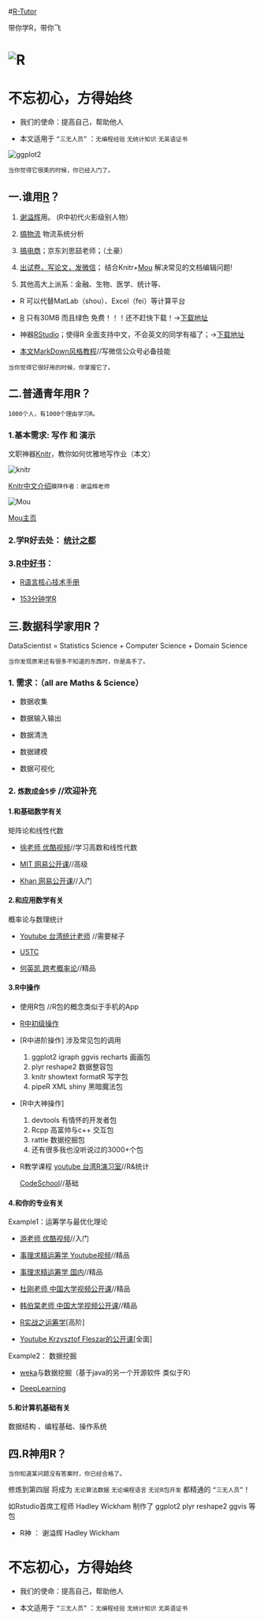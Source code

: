 #[R-Tutor](http://cran.r-project.org/doc/contrib/Liu-FAQ.pdf)

带你学R，带你飞

![R](https://pbs.twimg.com/profile_images/508630159461580801/SPEYeilx_400x400.jpeg)
=======

# 不忘初心，方得始终

 * 我们的使命：提高自己，帮助他人

 * 本文适用于 `“三无人员”` ：`无编程经验` `无统计知识` `无英语证书`

![ggplot2](https://github.com/harryprince/R-Tutor/blob/master/R%26ggplot2/气泡图.png)

`当你觉得它很美的时候，你已经入门了。`


## 一.谁用[R](http://mirror.bjtu.edu.cn/cran/)？

1. [谢溢辉](http://yihui.name/cn/)用。 (R中初代火影级别人物）

2. [搞物流](https://github.com/harryprince/Operation-Research-with-R) 物流系统分析
3. [搞电商](http://www.bjt.name/2014/09/mail-from-audience/)；京东刘思喆老师；（土豪）

4. [出试卷，写论文，发微信](http://www.loyhome.com/%E6%9C%89%E8%B6%A3%E7%9A%84r%E5%8C%85-%E8%AF%95%E5%8D%B7%E7%94%9F%E6%88%90%E5%99%A8-2/)； 结合Knitr+[Mou](http://25.io/mou/) 解决常见的文档编辑问题! 

5. 其他高大上派系：金融、生物、医学、统计等、

* R 可以代替MatLab（shou）、Excel（fei）等计算平台

* [R](http://mirror.bjtu.edu.cn/cran/)
只有30MB 而且绿色 免费！！！还不赶快下载！→[下载地址](http://mirror.bjtu.edu.cn/cran/)

* 神器[RStudio](http://www.rstudio.com/products/rstudio/download/)；使得R 全面支持中文，不会英文的同学有福了；→[下载地址](http://www.rstudio.com/products/rstudio/download/)

* [本文MarkDown风格教程](https://github.com/harryprince/R-Tutor/tree/master/R-MarkDown)//写微信公众号必备技能


`当你觉得它很好用的时候，你掌握它了。`

## 二.普通青年用R？

`1000个人，有1000个理由学习R。`


### 1.基本需求: 写作 和 演示

文职神器[Knitr](http://yihui.name/knitr/)，教你如何优雅地写作业（本文）

![knitr](http://yihui.name/knitr/images/knit-logo.png)

[Knitr中文介绍]( http://cos.name/tag/knitr/)```膜拜作者：谢溢辉老师```

![Mou](http://liveyourbestdreams.com/images/mou-icon-20111010.gif)

[Mou主页](http://25.io/mou/)

### 2.学R好去处：  [统计之都](http://cos.name)


### 3.[R中好书](https://github.com/harryprince/R-Tutor/tree/master/R%E4%B9%A6)：

* [R语言核心技术手册](http://item.jd.com/11520666.html?utm_source=p.yiqifa.com&utm_medium=tuiguang&utm_campaign=t_1_755954&utm_term=42fad2096e0d4ec99989abb0855e0248)

* [153分钟学R](http://cran.r-project.org/doc/contrib/Liu-FAQ.pdf)

## 三.数据科学家用R？

DataScientist = Statistics Science + Computer Science + Domain Science

`当你发现原来还有很多不知道的东西时，你是高手了。`

### 1. 需求：（all are Maths & Science）

* 数据收集    

* 数据输入输出  

* 数据清洗    

* 数据建模

* 数据可视化

### 2.  ```炼数成金5步```   //欢迎补充

#### 1.和基础数学有关

矩阵论和线性代数

* [徐老师 优酷视频](http://i.youku.com/u/UMTIwMTA4MDczNg==)//学习高数和线性代数

* [MIT 网易公开课](http://v.163.com/special/opencourse/daishu.html)//高级

* [Khan 网易公开课](http://v.163.com/special/Khan/linearalgebra.html)//入门

#### 2.和应用数学有关

 概率论与数理统计

* [Youtube 台湾统计老师](https://www.youtube.com/channel/UCp4PY14p-zim26ACwfCzTvQ) //需要梯子

* [USTC](http://staff.ustc.edu.cn/~zwp/teach.htm) 

* [何英凯 跨考概率论](http://v.kuakao.com/video/specialPlay.action?specialId=24&videoId=865)//精品


#### 3.R中操作

* 使用R包 //R包的概念类似于手机的App

* [R中初级操作](https://github.com/harryprince/R-Tutor/tree/master/R%26Matrix)

* [R中进阶操作] 涉及常见包的调用

	1. ggplot2 igraph ggvis recharts 画画包
	2. plyr reshape2 数据整容包
	3. knitr showtext formatR 写字包
	4. pipeR XML shiny 黑暗魔法包	
	
* [R中大神操作]
	1. devtools 有情怀的开发者包
	2. Rcpp   高富帅与c++ 交互包
	3. rattle 数据挖掘包
	4. 还有很多我也没听说过的3000+个包

* R教学课程
	[youtube 台湾R演习室](https://www.youtube.com/watch?v=STcIxf_vUWY&list=PL5AC0ADBF65924EAD)//R&统计

	[CodeSchool](http://tryr.codeschool.com)//基础
		
#### 4.和你的专业有关

Example1：运筹学与最优化理论 

* [游老师 优酷视频](http://i.youku.com/u/UMjA2MTkyNTA0/videos)//入门

* [事理求精运筹学 Youtube视频](https://www.youtube.com/watch?v=Y9nTSn6KEJo&list=PLtkTPxXy_gglkqWeyZqV_VH4N2XCU9Ozo)//精品
* [事理求精运筹学 国内](http://www.icourses.cn/viewVCourse.action?courseCode=11414V001)//精品

* [杜刚老师 中国大学视频公开课](http://www.icourses.cn/coursestatic/course_2241.html)//精品

* [韩伯棠老师 中国大学视频公开课](http://www.icourses.cn/coursestatic/course_3675.html)//精品

*  [R实战之运筹学](https://github.com/harryprince/Operation-Research-with-R)[高阶]

*  [Youtube Krzysztof Fleszar的公开课](https://www.youtube.com/channel/UCr8dlKq8P9IJ6VZ1-_e-0SA)[全面]

Example2： 数据挖掘

* [weka](http://www.cs.waikato.ac.nz/ml/weka/downloading.html)与数据挖掘（基于java的另一个开源软件 类似于R）

* [DeepLearning](http://www.cnblogs.com/tornadomeet/archive/2012/05/24/2515980.html)  

#### 5.和计算机基础有关

数据结构 、编程基础、操作系统

## 四.R神用R？

`当你知道某问题没有答案时，你已经合格了。`

修炼到第四层 将成为 `无论算法数据` `无论编程语言` `无论R包开发` 都精通的 `“三无人员”`！

如Rstudio首席工程师 Hadley Wickham 制作了 ggplot2 plyr reshape2 ggvis 等包

* R神 ： 谢溢辉     Hadley Wickham 

# 不忘初心，方得始终

 * 我们的使命：提高自己，帮助他人

 * 本文适用于 `“三无人员”` ：`无编程经验` `无统计知识` `无英语证书`




